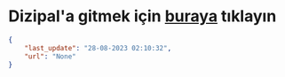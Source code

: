 # Dizipal'a gitmek için [buraya](None) tıklayın
    
```json
{
    "last_update": "28-08-2023 02:10:32",
    "url": "None"
}
```